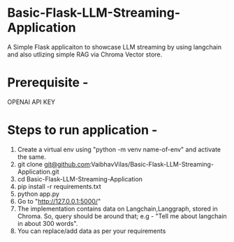 # Basic-Flask-LLM-Streaming-Application

A Simple Flask applicaiton to showcase LLM streaming by using langchain and also utlizing simple RAG via Chroma Vector store. 

# Prerequisite - 
OPENAI API KEY

# Steps to run application -

1. Create a virtual env using "python -m venv name-of-env" and activate the same.
2. git clone git@github.com:VaibhavVilas/Basic-Flask-LLM-Streaming-Application.git
3. cd Basic-Flask-LLM-Streaming-Application 
4. pip install -r requirements.txt 
5. python app.py
6. Go to "http://127.0.0.1:5000/"
7. The implementation contains data on Langchain,Langgraph, stored in Chroma. So, query should be around that; e.g - "Tell me about langchain in about 300 words".
8. You can replace/add data as per your requirements
